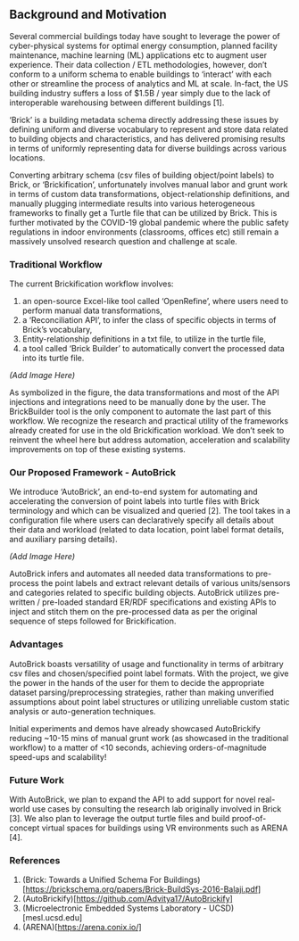 ## Background and Motivation

Several commercial buildings today have sought to leverage the power of cyber-physical systems for optimal energy consumption, planned facility maintenance, machine learning (ML) applications etc to augment user experience. Their data collection / ETL methodologies, however, don’t conform to a uniform schema to enable buildings to ‘interact’ with each other or streamline the process of analytics and ML at scale. In-fact, the US building industry suffers a loss of $1.5B / year simply due to the lack of interoperable warehousing between different buildings [1].

‘Brick’ is a building metadata schema directly addressing these issues by defining uniform and diverse vocabulary to represent and store data related to building objects and characteristics, and has delivered promising results in terms of uniformly representing data for diverse buildings across various locations.

Converting arbitrary schema (csv files of building object/point labels) to Brick, or ‘Brickification’, unfortunately involves manual labor and grunt work in terms of custom data transformations, object-relationship definitions, and manually plugging intermediate results into various heterogeneous frameworks to finally get a Turtle file that can be utilized by Brick. This is further motivated by the COVID-19 global pandemic where the public safety regulations in indoor environments (classrooms, offices etc) still remain a massively unsolved research question and challenge at scale.

### Traditional Workflow

The current Brickification workflow involves:
1. an open-source Excel-like tool called ‘OpenRefine’, where users need to perform manual data transformations,
2. a ‘Reconciliation API’, to infer the class of specific objects in terms of Brick’s vocabulary,
3. Entity-relationship definitions in a txt file, to utilize in the turtle file,
4. a tool called ‘Brick Builder’ to automatically convert the processed data into its turtle file.

*(Add Image Here)*

As symbolized in the figure, the data transformations and most of the API injections and integrations need to be manually done by the user. The BrickBuilder tool is the only component to automate the last part of this workflow. We recognize the research and practical utility of the frameworks already created for use in the old Brickification workload. We don’t seek to reinvent the wheel here but address automation, acceleration and scalability improvements on top of these existing systems.

### Our Proposed Framework - AutoBrick

We introduce ‘AutoBrick’, an end-to-end system for automating and accelerating the conversion of point labels into turtle files with Brick terminology and which can be visualized and queried [2]. The tool takes in a configuration file where users can declaratively specify all details about their data and workload (related to data location, point label format details, and auxiliary parsing details).

*(Add Image Here)*

AutoBrick infers and automates all needed data transformations to pre-process the point labels and extract relevant details of various units/sensors and categories related to specific building objects. AutoBrick utilizes pre-written / pre-loaded standard ER/RDF specifications and existing APIs to inject and stitch them on the pre-processed data as per the original sequence of steps followed for Brickification.

### Advantages

AutoBrick boasts versatility of usage and functionality in terms of arbitrary csv files and chosen/specified point label formats. With the project, we give the power in the hands of the user for them to decide the appropriate dataset parsing/preprocessing strategies, rather than making unverified assumptions about point label structures or utilizing unreliable custom static analysis or auto-generation techniques.

Initial experiments and demos have already showcased AutoBrickify reducing ~10-15 mins of manual grunt work (as showcased in the traditional workflow) to a matter of <10 seconds, achieving orders-of-magnitude speed-ups and scalability!

### Future Work
With AutoBrick, we plan to expand the API to add support for novel real-world use cases by consulting the research lab originally involved in Brick [3]. We also plan to leverage the output turtle files and build proof-of-concept virtual spaces for buildings using VR environments such as ARENA [4].

### References
1. (Brick: Towards a Unified Schema For Buildings)[https://brickschema.org/papers/Brick-BuildSys-2016-Balaji.pdf]
2. (AutoBrickify)[https://github.com/Advitya17/AutoBrickify]
3. (Microelectronic Embedded Systems Laboratory - UCSD)[mesl.ucsd.edu]
4. (ARENA)[https://arena.conix.io/]
